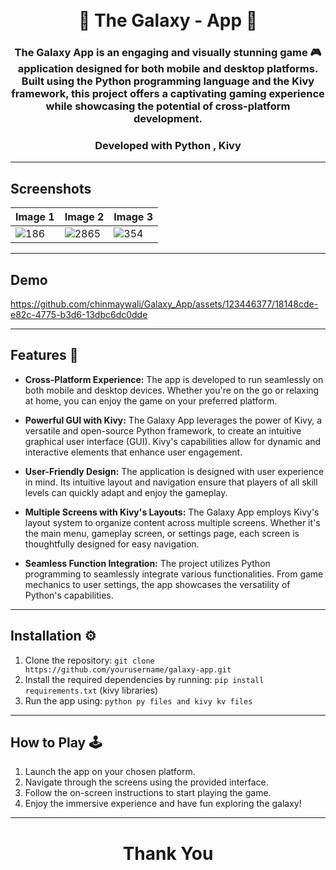  
<div align="center">
<h1 align="center">

    
<br>
🌌 The Galaxy - App 🚀 
</h1>
<h3> The Galaxy App is an engaging and visually stunning game 🎮 application designed for both mobile and desktop platforms. Built using the Python programming language and the Kivy framework, this project offers a captivating gaming experience while showcasing the potential of cross-platform development.</h3>
<h3> Developed with Python , Kivy </h3> 
</div>

---
## Screenshots 


| Image 1 | Image 2 | Image 3| 
| ------- | ------- |------- |
| ![186](https://github.com/chinmaywali/TaskPro-App/assets/123446377/3c9368ec-fad9-4eb4-84dd-01ce94c0254c) |![2865](https://github.com/chinmaywali/TaskPro-App/assets/123446377/468c106e-dc74-49c5-9699-bb4d9033fdcc) | ![354](https://github.com/chinmaywali/TaskPro-App/assets/123446377/fe8c7693-7595-47d4-9e89-a7ad8484078c) |

---

## Demo

https://github.com/chinmaywali/Galaxy_App/assets/123446377/18148cde-e82c-4775-b3d6-13dbc6dc0dde

---
 
## Features 🌟

- **Cross-Platform Experience:** The app is developed to run seamlessly on both mobile and desktop devices. Whether you're on the go or relaxing at home, you can enjoy the game on your preferred platform.

- **Powerful GUI with Kivy:** The Galaxy App leverages the power of Kivy, a versatile and open-source Python framework, to create an intuitive graphical user interface (GUI). Kivy's capabilities allow for dynamic and interactive elements that enhance user engagement.

- **User-Friendly Design:** The application is designed with user experience in mind. Its intuitive layout and navigation ensure that players of all skill levels can quickly adapt and enjoy the gameplay.

- **Multiple Screens with Kivy's Layouts:** The Galaxy App employs Kivy's layout system to organize content across multiple screens. Whether it's the main menu, gameplay screen, or settings page, each screen is thoughtfully designed for easy navigation.

- **Seamless Function Integration:** The project utilizes Python programming to seamlessly integrate various functionalities. From game mechanics to user settings, the app showcases the versatility of Python's capabilities.

---

## Installation ⚙️

1. Clone the repository: `git clone https://github.com/yourusername/galaxy-app.git`
2. Install the required dependencies by running: `pip install requirements.txt`  (kivy libraries)
3. Run the app using: `python py files and kivy kv files`

---

## How to Play 🕹️

1. Launch the app on your chosen platform.
2. Navigate through the screens using the provided interface.
3. Follow the on-screen instructions to start playing the game.
4. Enjoy the immersive experience and have fun exploring the galaxy!   

---
 
<div align="center">
<h1>Thank You</h1>
</div>




